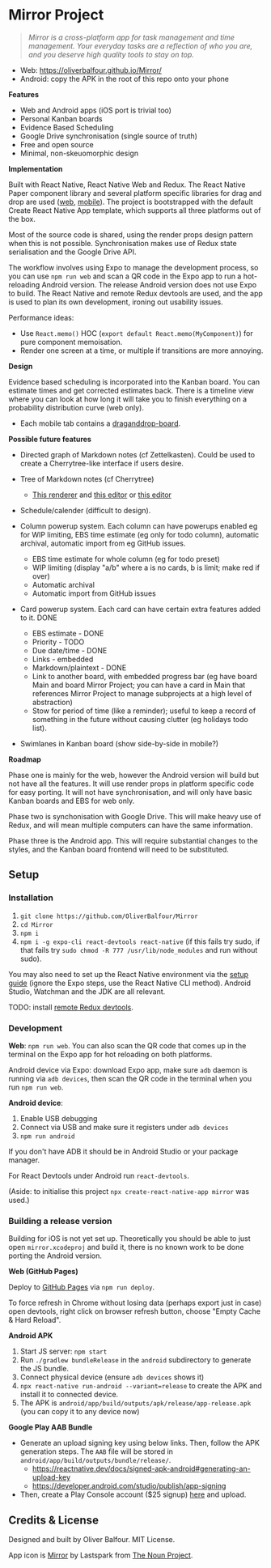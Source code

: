 
# Mirror Project

> *Mirror is a cross-platform app for task management and time management. Your everyday tasks are a reflection of who you are, and you deserve high quality tools to stay on top.*

* Web: https://oliverbalfour.github.io/Mirror/
* Android: copy the APK in the root of this repo onto your phone

**Features**

- Web and Android apps (iOS port is trivial too)
- Personal Kanban boards
- Evidence Based Scheduling
- Google Drive synchronisation (single source of truth)
- Free and open source
- Minimal, non-skeuomorphic design

**Implementation**

Built with React Native, React Native Web and Redux. The React Native Paper component library and several platform specific libraries for drag and drop are used ([web](https://github.com/atlassian/react-beautiful-dnd), [mobile](https://github.com/bear-junior/react-native-draganddrop-board)). The project is bootstrapped with the default Create React Native App template, which supports all three platforms out of the box.

Most of the source code is shared, using the render props design pattern when this is not possible. Synchronisation makes use of Redux state serialisation and the Google Drive API.

The workflow involves using Expo to manage the development process, so you can use `npm run web` and scan a QR code in the Expo app to run a hot-reloading Android version. The release Android version does not use Expo to build. The React Native and remote Redux devtools are used, and the app is used to plan its own development, ironing out usability issues.

Performance ideas:

- Use `React.memo()` HOC (`export default React.memo(MyComponent)`) for pure component memoisation.
- Render one screen at a time, or multiple if transitions are more annoying.

**Design**

Evidence based scheduling is incorporated into the Kanban board. You can estimate times and get corrected estimates back. There is a timeline view where you can look at how long it will take you to finish everything on a probability distribution curve (web only).

- Each mobile tab contains a [draganddrop-board](https://github.com/bear-junior/react-native-draganddrop-board).

**Possible future features**

- Directed graph of Markdown notes (cf Zettelkasten). Could be used to create a Cherrytree-like interface if users desire.

- Tree of Markdown notes (cf Cherrytree)
  - [This renderer](https://github.com/mientjan/react-native-markdown-renderer) and [this editor](https://github.com/outline/rich-markdown-editor) or [this editor](https://github.com/wxik/react-native-rich-editor)

- Schedule/calender (difficult to design).

- Column powerup system. Each column can have powerups enabled eg for WIP limiting, EBS time estimate (eg only for todo column), automatic archival, automatic import from eg GitHub issues.
  - EBS time estimate for whole column (eg for todo preset)
  - WIP limiting (display "a/b" where a is no cards, b is limit; make red if over)
  - Automatic archival
  - Automatic import from GitHub issues

- Card powerup system. Each card can have certain extra features added to it. DONE
  - EBS estimate - DONE
  - Priority - TODO
  - Due date/time - DONE
  - Links - embedded
  - Markdown/plaintext - DONE
  - Link to another board, with embedded progress bar (eg have board Main and board Mirror Project; you can have a card in Main that references Mirror Project to manage subprojects at a high level of abstraction)
  - Stow for period of time (like a reminder); useful to keep a record of something in the future without causing clutter (eg holidays todo list).

- Swimlanes in Kanban board (show side-by-side in mobile?)

**Roadmap**

Phase one is mainly for the web, however the Android version will build but not have all the features. It will use render props in platform specific code for easy porting. It will not have synchronisation, and will only have basic Kanban boards and EBS for web only.

Phase two is synchonisation with Google Drive. This will make heavy use of Redux, and will mean multiple computers can have the same information.

Phase three is the Android app. This will require substantial changes to the styles, and the Kanban board frontend will need to be substituted.

## Setup

### Installation

1. `git clone https://github.com/OliverBalfour/Mirror`
2. `cd Mirror`
3. `npm i`
4. `npm i -g expo-cli react-devtools react-native` (if this fails try sudo, if that fails try `sudo chmod -R 777 /usr/lib/node_modules` and run without sudo).

You may also need to set up the React Native environment via the [setup guide](https://reactnative.dev/docs/environment-setup) (ignore the Expo steps, use the React Native CLI method). Android Studio, Watchman and the JDK are all relevant.

TODO: install [remote Redux devtools](https://github.com/zalmoxisus/remote-redux-devtools).

### Development

**Web**: `npm run web`. You can also scan the QR code that comes up in the terminal on the Expo app for hot reloading on both platforms.

Android device via Expo: download Expo app, make sure `adb` daemon is running via `adb devices`, then scan the QR code in the terminal when you run `npm run web`.

**Android device**:

1. Enable USB debugging
2. Connect via USB and make sure it registers under `adb devices`
3. `npm run android`

If you don't have ADB it should be in Android Studio or your package manager.

For React Devtools under Android run `react-devtools`.

(Aside: to initialise this project `npx create-react-native-app mirror` was used.)

### Building a release version

Building for iOS is not yet set up. Theoretically you should be able to just open `mirror.xcodeproj` and build it, there is no known work to be done porting the Android version.

**Web (GitHub Pages)**

Deploy to [GitHub Pages](https://oliverbalfour.github.io/Mirror/) via `npm run deploy`.

To force refresh in Chrome without losing data (perhaps export just in case) open devtools, right click on browser refresh button, choose "Empty Cache & Hard Reload".

**Android APK**

1. Start JS server: `npm start`
2. Run `./gradlew bundleRelease` in the `android` subdirectory to generate the JS bundle.
3. Connect physical device (ensure `adb devices` shows it)
4. `npx react-native run-android --variant=release` to create the APK and install it to connected device.
5. The APK is `android/app/build/outputs/apk/release/app-release.apk` (you can copy it to any device now)

**Google Play AAB Bundle**

- Generate an upload signing key using below links. Then, follow the APK generation steps. The `AAB` file will be stored in `android/app/build/outputs/bundle/release/`.
  - https://reactnative.dev/docs/signed-apk-android#generating-an-upload-key
  - https://developer.android.com/studio/publish/app-signing
- Then, create a Play Console account ($25 signup) [here](https://play.google.com/apps/publish/signup/) and upload.

## Credits & License

Designed and built by Oliver Balfour. MIT License.

App icon is [Mirror](https://thenounproject.com/term/mirror/340140/) by Lastspark from [The Noun Project](http://thenounproject.com/).
